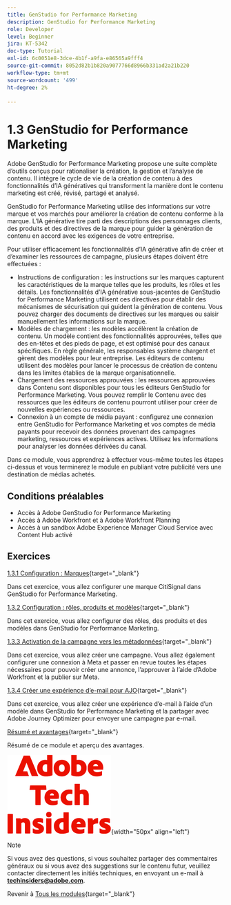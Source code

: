 ```yaml
---
title: GenStudio for Performance Marketing
description: GenStudio for Performance Marketing
role: Developer
level: Beginner
jira: KT-5342
doc-type: Tutorial
exl-id: 6c0051e8-3dce-4b1f-a9fa-e86565a9fff4
source-git-commit: 8052d82b1b820a9077766d8966b331ad2a21b220
workflow-type: tm+mt
source-wordcount: '499'
ht-degree: 2%

---
```


# 1.3 GenStudio for Performance Marketing

Adobe GenStudio for Performance Marketing propose une suite complète d’outils conçus pour rationaliser la création, la gestion et l’analyse de contenu. Il intègre le cycle de vie de la création de contenu à des fonctionnalités d’IA génératives qui transforment la manière dont le contenu marketing est créé, révisé, partagé et analysé.

GenStudio for Performance Marketing utilise des informations sur votre marque et vos marchés pour améliorer la création de contenu conforme à la marque. L’IA générative tire parti des descriptions des personnages clients, des produits et des directives de la marque pour guider la génération de contenu en accord avec les exigences de votre entreprise.

Pour utiliser efficacement les fonctionnalités d’IA générative afin de créer et d’examiner les ressources de campagne, plusieurs étapes doivent être effectuées :

- Instructions de configuration : les instructions sur les marques capturent les caractéristiques de la marque telles que les produits, les rôles et les détails. Les fonctionnalités d’IA générative sous-jacentes de GenStudio for Performance Marketing utilisent ces directives pour établir des mécanismes de sécurisation qui guident la génération de contenu. Vous pouvez charger des documents de directives sur les marques ou saisir manuellement les informations sur la marque.
- Modèles de chargement : les modèles accélèrent la création de contenu. Un modèle contient des fonctionnalités approuvées, telles que des en-têtes et des pieds de page, et est optimisé pour des canaux spécifiques. En règle générale, les responsables système chargent et gèrent des modèles pour leur entreprise. Les éditeurs de contenu utilisent des modèles pour lancer le processus de création de contenu dans les limites établies de la marque organisationnelle.
- Chargement des ressources approuvées : les ressources approuvées dans Contenu sont disponibles pour tous les éditeurs GenStudio for Performance Marketing. Vous pouvez remplir le Contenu avec des ressources que les éditeurs de contenu pourront utiliser pour créer de nouvelles expériences ou ressources.
- Connexion à un compte de média payant : configurez une connexion entre GenStudio for Performance Marketing et vos comptes de média payants pour recevoir des données provenant des campagnes marketing, ressources et expériences actives. Utilisez les informations pour analyser les données dérivées du canal.

Dans ce module, vous apprendrez à effectuer vous-même toutes les étapes ci-dessus et vous terminerez le module en publiant votre publicité vers une destination de médias achetés.

## Conditions préalables

- Accès à Adobe GenStudio for Performance Marketing
- Accès à Adobe Workfront et à Adobe Workfront Planning
- Accès à un sandbox Adobe Experience Manager Cloud Service avec Content Hub activé

## Exercices

[1.3.1 Configuration : Marques](./ex1.md){target="_blank"}

Dans cet exercice, vous allez configurer une marque CitiSignal dans GenStudio for Performance Marketing.

[1.3.2 Configuration : rôles, produits et modèles](./ex2.md){target="_blank"}

Dans cet exercice, vous allez configurer des rôles, des produits et des modèles dans GenStudio for Performance Marketing.

[1.3.3 Activation de la campagne vers les métadonnées](./ex3.md){target="_blank"}

Dans cet exercice, vous allez créer une campagne. Vous allez également configurer une connexion à Meta et passer en revue toutes les étapes nécessaires pour pouvoir créer une annonce, l’approuver à l’aide d’Adobe Workfront et la publier sur Meta.

[1.3.4 Créer une expérience d’e-mail pour AJO](./ex4.md){target="_blank"}

Dans cet exercice, vous allez créer une expérience d’e-mail à l’aide d’un modèle dans GenStudio for Performance Marketing et la partager avec Adobe Journey Optimizer pour envoyer une campagne par e-mail.

[Résumé et avantages](./summary.md){target="_blank"}

Résumé de ce module et aperçu des avantages.

![Insiders de la technologie &#x200B;](./../../../assets/images/techinsiders.png){width="50px" align="left"}

>[!NOTE]
>
>Si vous avez des questions, si vous souhaitez partager des commentaires généraux ou si vous avez des suggestions sur le contenu futur, veuillez contacter directement les initiés techniques, en envoyant un e-mail à **techinsiders@adobe.com**.

Revenir à [Tous les modules](../../../overview.md){target="_blank"}
